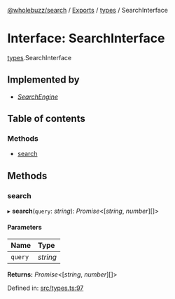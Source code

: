 [@wholebuzz/search](../README.md) / [Exports](../modules.md) / [types](../modules/types.md) / SearchInterface

# Interface: SearchInterface

[types](../modules/types.md).SearchInterface

## Implemented by

- [*SearchEngine*](../classes/search.searchengine.md)

## Table of contents

### Methods

- [search](types.searchinterface.md#search)

## Methods

### search

▸ **search**(`query`: *string*): *Promise*<[*string*, *number*][]\>

#### Parameters

| Name | Type |
| :------ | :------ |
| `query` | *string* |

**Returns:** *Promise*<[*string*, *number*][]\>

Defined in: [src/types.ts:97](https://github.com/wholebuzz/search/blob/master/src/types.ts#L97)
